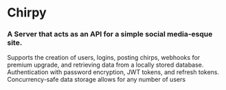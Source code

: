 # Chirpy
### A Server that acts as an API for a simple social media-esque site.
Supports the creation of users, logins, posting chirps, webhooks for premium upgrade, and retrieving data from a locally stored database.
Authentication with password encryption, JWT tokens, and refresh tokens.
Concurrency-safe data storage allows for any number of users
